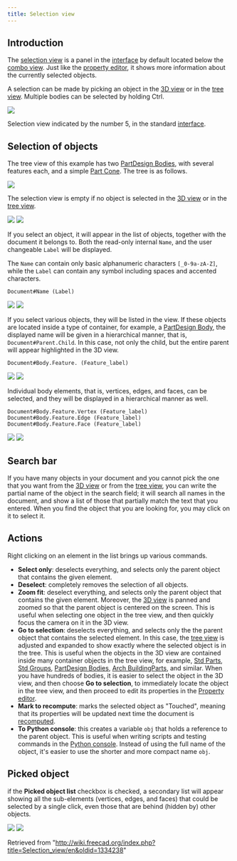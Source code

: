 ```yaml
---
title: Selection view
---
```


## Introduction

The [selection view](/Selection_view "Selection view") is a panel in the [interface](/Interface "Interface") by default located below the [combo view](/Combo_view "Combo view"). Just like the [property editor](/Property_editor "Property editor"), it shows more information about the currently selected objects.

A selection can be made by picking an object in the [3D view](/3D_view "3D view") or in the [tree view](/Tree_view "Tree view"). Multiple bodies can be selected by holding Ctrl.

![](/images/FreeCAD_interface_base_divisions.svg)

Selection view indicated by the number 5, in the standard [interface](/Interface "Interface").

## Selection of objects

The tree view of this example has two [PartDesign Bodies](/PartDesign_Body "PartDesign Body"), with several features each, and a simple [Part Cone](/Part_Cone "Part Cone"). The tree is as follows.

![](/images/FreeCAD_Selection_Tree_view.png)

The selection view is empty if no object is selected in the [3D view](/3D_view "3D view") or in the [tree view](/Tree_view "Tree view").

![](/images/FreeCAD_Selection_view_empty.png) ![](/images/FreeCAD_Selection_view_empty_3D.png)

If you select an object, it will appear in the list of objects, together with the document it belongs to. Both the read-only internal `Name`, and the user changeable `Label` will be displayed.

The `Name` can contain only basic alphanumeric characters `[_0-9a-zA-Z]`, while the `Label` can contain any symbol including spaces and accented characters.

```
Document#Name (Label)

```

![](/images/FreeCAD_Selection_view_one_object.png) ![](/images/FreeCAD_Selection_view_one_object_3D.png)

If you select various objects, they will be listed in the view. If these objects are located inside a type of container, for example, a [PartDesign Body](/PartDesign_Body "PartDesign Body"), the displayed name will be given in a hierarchical manner, that is, `Document#Parent.Child`. In this case, not only the child, but the entire parent will appear highlighted in the 3D view.

```
Document#Body.Feature. (Feature_label)

```

![](/images/FreeCAD_Selection_view_many_objects.png) ![](/images/FreeCAD_Selection_view_many_objects_3D.png)

Individual body elements, that is, vertices, edges, and faces, can be selected, and they will be displayed in a hierarchical manner as well.

```
Document#Body.Feature.Vertex (Feature_label)
Document#Body.Feature.Edge (Feature_label)
Document#Body.Feature.Face (Feature_label)

```

![](/images/FreeCAD_Selection_view_many_objects_subelements.png) ![](/images/FreeCAD_Selection_view_many_objects_subelements_3D.png)

## Search bar

If you have many objects in your document and you cannot pick the one that you want from the [3D view](/3D_view "3D view") or from the [tree view](/Tree_view "Tree view"), you can write the partial name of the object in the search field; it will search all names in the document, and show a list of those that partially match the text that you entered. When you find the object that you are looking for, you may click on it to select it.

## Actions

Right clicking on an element in the list brings up various commands.

- **Select only**: deselects everything, and selects only the parent object that contains the given element.
- **Deselect**: completely removes the selection of all objects.
- **Zoom fit**: deselect everything, and selects only the parent object that contains the given element. Moreover, the [3D view](/3D_view "3D view") is panned and zoomed so that the parent object is centered on the screen. This is useful when selecting one object in the tree view, and then quickly focus the camera on it in the 3D view.
- **Go to selection**: deselects everything, and selects only the the parent object that contains the selected element. In this case, the [tree view](/Tree_view "Tree view") is adjusted and expanded to show exactly where the selected object is in the tree. This is useful when the objects in the 3D view are contained inside many container objects in the tree view, for example, [Std Parts](/Std_Part "Std Part"), [Std Groups](/Std_Group "Std Group"), [PartDesign Bodies](/PartDesign_Body "PartDesign Body"), [Arch BuildingParts](/Arch_BuildingPart "Arch BuildingPart"), and similar. When you have hundreds of bodies, it is easier to select the object in the 3D view, and then choose **Go to selection**, to immediately locate the object in the tree view, and then proceed to edit its properties in the [Property editor](/Property_editor "Property editor").
- **Mark to recompute**: marks the selected object as "Touched", meaning that its properties will be updated next time the document is [recomputed](/Recompute "Recompute").
- **To Python console**: this creates a variable `obj` that holds a reference to the parent object. This is useful when writing scripts and testing commands in the [Python console](/Python_console "Python console"). Instead of using the full name of the object, it's easier to use the shorter and more compact name `obj`.

## Picked object

if the **Picked object list** checkbox is checked, a secondary list will appear showing all the sub-elements (vertices, edges, and faces) that could be selected by a single click, even those that are behind (hidden by) other objects.

![](/images/FreeCAD_Selection_view_pick_hidden.png) ![](/images/FreeCAD_Selection_view_pick_hidden_3D.png)

Retrieved from "<http://wiki.freecad.org/index.php?title=Selection_view/en&oldid=1334238>"
